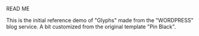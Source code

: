 READ ME

This is the initial reference demo of "Glyphs" made from the "WORDPRESS" blog service.
A bit customized from the original template "Pin Black".